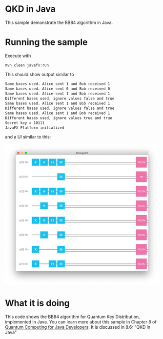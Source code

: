 # QKD in Java
This sample demonstrate the BB84 algorithm in Java.

# Running the sample
Execute with

```
mvn clean javafx:run
```

This should show output similar to

```
Same bases used. Alice sent 1 and Bob received 1
Same bases used. Alice sent 0 and Bob received 0
Same bases used. Alice sent 1 and Bob received 1
Different bases used, ignore values false and true
Same bases used. Alice sent 1 and Bob received 1
Different bases used, ignore values false and true
Same bases used. Alice sent 1 and Bob received 1
Different bases used, ignore values true and true
Secret key = 10111
JavaFX Platform initialized
```

and a UI similar to this:

![bb84](/resources/ch8-bb84.png)

# What it is doing

This code shows the BB84 algorithm for Quantum Key Distribution, implemented in Java.
You can learn more about this sample in Chapter 8 of [Quantum Computing for Java Developers](https://www.manning.com/books/quantum-computing-for-java-developers?a_aid=quantumjava&a_bid=e5166ab9). It is discussed in 8.6: "QKD in Java"
